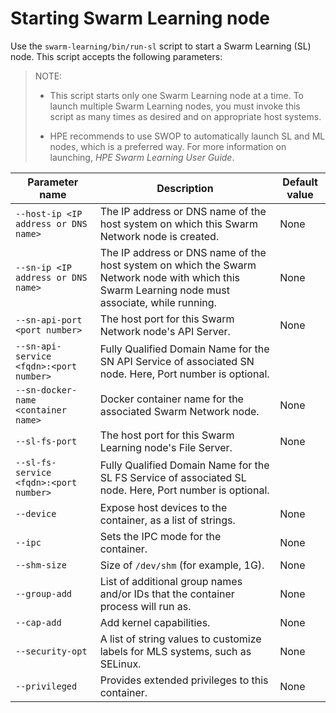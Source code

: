 # <a name="GUID-E6440875-7663-49AD-B00E-C767A41CB1B6"/> Starting Swarm Learning node

Use the `swarm-learning/bin/run-sl` script to start a Swarm Learning \(SL\) node. This script accepts the following parameters:

<blockquote>
NOTE:

-   This script starts only one Swarm Learning node at a time. To launch multiple Swarm Learning nodes, you must invoke this script as many times as desired and on appropriate host systems.

-   HPE recommends to use SWOP to automatically launch SL and ML nodes, which is a preferred way. For more information on launching, *HPE Swarm Learning User Guide*.


</blockquote>

|Parameter name|Description|Default value|
|--------------|-----------|-------------|
|`--host-ip <IP address or DNS name>`|The IP address or DNS name of the host system on which this Swarm Network node is created.|None|
|`--sn-ip <IP address or DNS name>`|The IP address or DNS name of the host system on which the Swarm Network node with which this Swarm Learning node must associate, while running.|None|
|`--sn-api-port <port number>`|The host port for this Swarm Network node's API Server.|None|
|`--sn-api-service <fqdn>:<port number>`|Fully Qualified Domain Name for the SN API Service of associated SN node. Here, Port number is optional.| |
|`--sn-docker-name <container name>`|Docker container name for the associated Swarm Network node.|None|
|`--sl-fs-port`|The host port for this Swarm Learning node's File Server.|None|
|`--sl-fs-service <fqdn>:<port number>`|Fully Qualified Domain Name for the SL FS Service of associated SL node. Here, Port number is optional.| |
|`--device`|Expose host devices to the container, as a list of strings.|None|
|`--ipc`|Sets the IPC mode for the container.|None|
|`--shm-size`|Size of `/dev/shm` (for example, 1G).|None|
|`--group-add`|List of additional group names and/or IDs that the container process will run as.|None|
|`--cap-add`|Add kernel capabilities.|None|
|`--security-opt`|A list of string values to customize labels for MLS systems, such as SELinux.|None|
|`--privileged`|Provides extended privileges to this container.|None|
